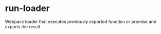 # run-loader
Webpack loader that executes previously exported function or promise and exports the result
